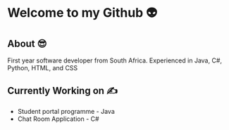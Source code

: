 # Welcome to my Github :alien:


## About :sunglasses:
 First year software developer from South Africa. Experienced in Java, C#, Python, HTML, and CSS
 
## Currently Working on ✍️
 * Student portal programme - Java
 * Chat Room Application - C#
<!--
**Aiden367/Aiden367** is a ✨ _special_ ✨ repository because its `README.md` (this file) appears on your GitHub profile.

Here are some ideas to get you started:




- 🔭 I’m currently working on ...
- 🌱 I’m currently learning ...
- 👯 I’m looking to collaborate on ...
- 🤔 I’m looking for help with ...
- 💬 Ask me about ...
- 📫 How to reach me: ...
- 😄 Pronouns: ...
- ⚡ Fun fact: ...
-->
